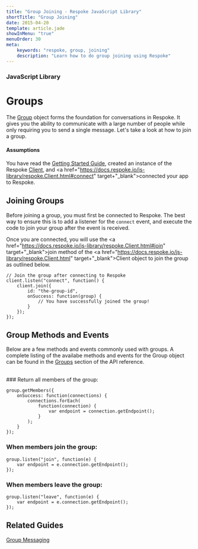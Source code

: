 ```yaml
---
title: "Group Joining - Respoke JavaScript Library"
shortTitle: "Group Joining"
date: 2015-04-20
template: article.jade
showInMenu: "true"
menuOrder: 30
meta:
    keywords: "respoke, group, joining"
    description: "Learn how to do group joining using Respoke"
---
```


### JavaScript Library

# Groups
The <a href="https://docs.respoke.io/js-library/respoke.Group.html" target="_blank">Group</a> object forms the foundation for conversations in Respoke. It gives you the ability to communicate with a large number of people while only requiring you to send a single message. Let's take a look at how to join a group.

#### Assumptions
You have read the [Getting Started Guide](/client/javascript/getting-started.html), created an instance of the Respoke <a href="https://docs.respoke.io/js-library/respoke.Client.html" target="_blank">Client</a>, and <a href="https://docs.respoke.io/js-library/respoke.Client.html#connect" target+"_blank">connected</a> your app to Respoke. 

## Joining Groups
Before joining a group, you must first be connected to Respoke. The best way to ensure this is to add a listener for the `connect` event, and execute the code to join your group after the event is received.    

Once you are connected, you will use the <a href="https://docs.respoke.io/js-library/respoke.Client.html#join" target+"_blank">join</a> method of the <a href="https://docs.respoke.io/js-library/respoke.Client.html" target+"_blank">Client</a> object to join the group as outlined below.
    
    // Join the group after connecting to Respoke
    client.listen("connect", function() {
        client.join({
            id: "the-group-id",
            onSuccess: function(group) {
                // You have successfully joined the group!
            }
        });
    });  

## Group Methods and Events
Below are a few methods and events commonly used with groups. A complete listing of the availabe methods and events for the Group object can be found in the <a href="https://docs.respoke.io/js-library/respoke.Group.html">Groups</a> section of the API reference.
    
<br/>
### Return all members of the group:

    group.getMembers({
        onSuccess: function(connections) {
            connections.forEach(
                function(connection) {
                    var endpoint = connection.getEndpoint();
                }
            );
        }
    });

### When members join the group:

    group.listen("join", function(e) {
        var endpoint = e.connection.getEndpoint();
    });

### When members leave the group:

    group.listen("leave", function(e) {
        var endpoint = e.connection.getEndpoint();
    });

## Related Guides
[Group Messaging](/client/javascript/guide/messaging-group.md)